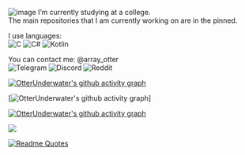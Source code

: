 ![image](https://github.com/OtterUnderwater/OtterUnderwater/assets/130929560/d96a4794-a7c3-4cfa-85f0-ed770f8e4aad)
I’m currently studying at a college.  
The main repositories that I am currently working on are in the pinned.    

I use languages:  
![C](https://img.shields.io/badge/c-%2300599C.svg?style=for-the-badge&logo=c&logoColor=white)
![C#](https://img.shields.io/badge/c%23-%23239120.svg?style=for-the-badge&logo=csharp&logoColor=white)
![Kotlin](https://img.shields.io/badge/kotlin-%237F52FF.svg?style=for-the-badge&logo=kotlin&logoColor=white)

You can contact me: @array_otter  
![Telegram](https://img.shields.io/badge/Telegram-2CA5E0?style=for-the-badge&logo=telegram&logoColor=white)
![Discord](https://img.shields.io/badge/Discord-%235865F2.svg?style=for-the-badge&logo=discord&logoColor=white)
![Reddit](https://img.shields.io/badge/Reddit-FF4500?style=for-the-badge&logo=reddit&logoColor=white)  




[![OtterUnderwater's github activity graph](https://github-readme-activity-graph.vercel.app/graph?username=OtterUnderwater&theme=merko&line=859f6c&point=abbd9a)](https://github.com/ashutosh00710/github-readme-activity-graph)

[![OtterUnderwater's github activity graph](https://github-readme-activity-graph.vercel.app/graph?username=OtterUnderwater&theme=merko&color=abbd9a&title_color=859f6c&line=859f6c&point=abbd9a&area_color=859f6c)]


[![OtterUnderwater's github activity graph](https://github-readme-activity-graph.vercel.app/graph?username=OtterUnderwater&theme=github-compact&color=abbd9a&title_color=859f6c&line=859f6c&point=abbd9a&area_color=859f6c)](https://github.com/ashutosh00710/github-readme-activity-graph)  



![](https://komarev.com/ghpvc/?username=OtterUnderwater&color=abbd9a&abbreviated=true&style=for-the-badge)  

[![Readme Quotes](https://quotes-github-readme.vercel.app/api?type=horizontal&theme=dark)](https://github.com/piyushsuthar/github-readme-quotes)  
